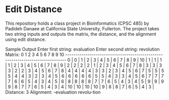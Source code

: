 Edit Distance
=================

This repository holds a class project in Bioinformatics (CPSC 485) by Padideh Danaee at California State University, Fullerton. The project takes two string inputs and outputs the matrix, the distance, and the alignment using edit distance.

Sample Output
Enter first string: evaluation
Enter second string: revolution
Matrix:
          0      1      2      3      4      5      6      7      8      9     10
      ------------------------------------------------------------------------------
   0  |   0  |   1  |   2  |   3  |   4  |   5  |   6  |   7  |   8  |   9  |  10  |
   1  |   1  |   1  |   1  |   2  |   3  |   4  |   5  |   6  |   7  |   8  |   9  |
   2  |   2  |   2  |   2  |   1  |   2  |   3  |   4  |   5  |   6  |   7  |   8  |
   3  |   3  |   3  |   3  |   2  |   2  |   3  |   4  |   5  |   6  |   7  |   8  |
   4  |   4  |   4  |   4  |   3  |   3  |   2  |   3  |   4  |   5  |   6  |   7  |
   5  |   5  |   5  |   5  |   4  |   4  |   3  |   2  |   3  |   4  |   5  |   6  |
   6  |   6  |   6  |   6  |   5  |   5  |   4  |   3  |   3  |   4  |   5  |   6  |
   7  |   7  |   7  |   7  |   6  |   6  |   5  |   4  |   3  |   4  |   5  |   6  |
   8  |   8  |   8  |   8  |   7  |   7  |   6  |   5  |   4  |   3  |   4  |   5  |
   9  |   9  |   9  |   9  |   8  |   7  |   7  |   6  |   5  |   4  |   3  |   4  |
  10  |  10  |  10  |  10  |   9  |   8  |   8  |   7  |   6  |   5  |   4  |   3  |
Distance: 3
Alignment:
-evaluation
revolu-tion